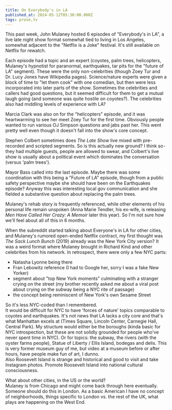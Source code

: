 ```yaml
---
title: On Everybody's in LA
published_at: 2024-05-12T05:38:00.000Z
tags: prose,tv
---
```


This past week, John Mulaney hosted 6 episodes of "Everybody's in LA", a live late night show format somewhat tied to living in Los Angeles, somewhat adjacent to the "Netflix is a Joke" festival. It's still available on Netflix for rewatch.

Each episode had a topic and an expert (coyotes, palm trees, helicopters, Mulaney's hypnotist for paranormal, earthquakes, tar pits for the "future of LA" segment). These were the only non-celebrities (though Zoey Tur and Dr. Lucy Jones have Wikipedia pages). Science/nature experts were given a block of time to "let them cook" with one comedian, but then were less incorporated into later parts of the show. Sometimes the celebrities and callers had good questions, but it seemed difficult for them to get a mutual laugh going (and someone was quite hostile on coyotes?). The celebrities also had middling levels of experience with LA?

Marcia Clark was also on for the "helicopters" episode, and it was heartwarming to see her meet Zoey Tur for the first time. Obviously people wanted to run various OJ Simpson questions and jabs past her. This went pretty well even though it doesn't fall into the show's core concept.

Stephen Colbert sometimes does *The Late Show* live mixed with pre-recorded and scripted segments. So is this actually new ground? I think so - they had multiple guests, people are allowed to swear, and Colbert's live show is usually about a political event which dominates the conversation (versus 'palm trees').

Mayor Bass called into the last episode. Maybe there was some coordination with this being a "Future of LA" episode, though from a public safety perspective maybe she should have been on the Earthquakes episode? Anyway this was interesting local gov communication and she fielded a substantive question about replacing the palm trees.

Mulaney's rehab story is frequently referenced, while other elements of his personal life remain unspoken (Anna Marie Tendler, his ex-wife, is releasing *Men Have Called Her Crazy: A Memoir* later this year). So I'm not sure how we'll feel about all of this in 6 months.

When the subreddit started talking about Everyone's in LA for other cities, and Mulaney's rumored open-ended Netflix  contract, my first thought was *The Sack Lunch Bunch* (2019) already was the New York City version? It was a weird format where Mulaney brought in Richard Kind and other celebrities from his network. In retrospect, there were only a few NYC parts:

- Natasha Lyonne being there
- Fran Lebowitz reference (I had to Google her, sorry I was a fake New Yorker)
- segment about "top New York moments" culminating with a stranger crying on the street (my brother recently asked me about a viral post about crying on the subway being a NYC rite of passage)
- the concept being reminiscent of New York's own Sesame Street

So it's less NYC-coded than I remembered.<br/>
It would be difficult for NYC to have 'forces of nature' topics comparable to coyotes and earthquakes. It's not news that LA lacks a city core and that's what Manhattan excels at (Times Square, Lincoln Center, Carnegie Hall, Central Park). My structure would either be the boroughs (kinda basic for NYC introspection, but these are not solidly grounded for people who've never spent time in NYC). Or for topics: the subway, the rivers (with the oyster farms people), Statue of Liberty / Ellis Island, bodegas and delis.
This is very former museum guy of me, but video at a museum before or after hours, have people make fun of art, I dunno.<br/>
Also Roosevelt Island is strange and historical and good to visit and take Instagram photos.  Promote Roosevelt Island into national cultural consciousness.

What about other cities, in the US or the world?<br/>
Mulaney is from Chicago and might come back through here eventually.<br/>
Someone should do this in London. As a basic American I have no concept of neighborhoods, things specific to London vs. the rest of the UK, what plays are happening on the West End.

<br/>
<br/>
<br/>
